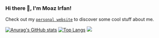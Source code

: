 ### Hi there 👋, I'm Moaz Irfan!
Check out my [`personal website`](https://moazirfan.com) to discover some cool stuff about me.

[![Anurag's GitHub stats](https://github-readme-stats.vercel.app/api?username=moazirfan)](https://github.com/moazirfan/github-readme-stats)
[![Top Langs](https://github-readme-stats.vercel.app/api/top-langs/?username=moazirfan&layout=compact)](https://github.com/moazirfan/github-readme-stats)
![](https://komarev.com/ghpvc/?username=moazirfan&color=blueviolet&label=Profile+Views)
<!--
**MoazIrfan/MoazIrfan** is a ✨ _special_ ✨ repository because its `README.md` (this file) appears on your GitHub profile.

Here are some ideas to get you started:

- 🔭 I’m currently working on ...
- 🌱 I’m currently learning ...
- 👯 I’m looking to collaborate on ...
- 🤔 I’m looking for help with ...
- 💬 Ask me about ...
- 📫 How to reach me: ...
- 😄 Pronouns: ...
- ⚡ Fun fact: ...
-->

